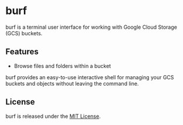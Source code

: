 # burf

burf is a terminal user interface for working with Google Cloud Storage (GCS) buckets.

## Features

- Browse files and folders within a bucket

burf provides an easy-to-use interactive shell for managing your GCS buckets and objects without leaving the command line.

## License

burf is released under the [MIT License](LICENSE).
